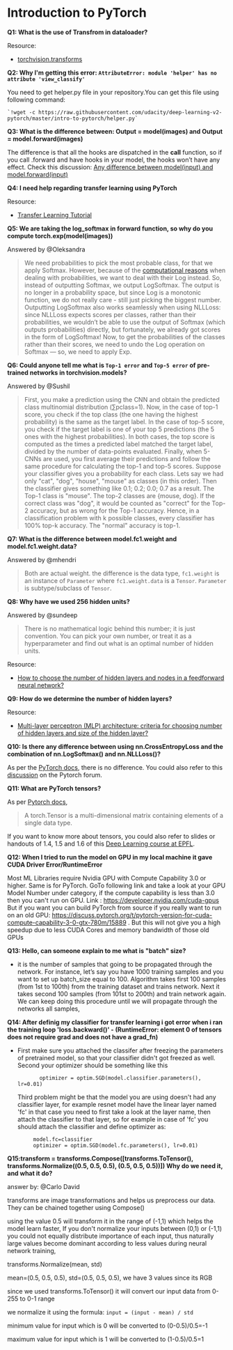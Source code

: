 # Introduction to PyTorch

**Q1: What is the use of Transfrom in dataloader?**

  Resource:
-  [torchvision.transforms](https://pytorch.org/docs/stable/torchvision/transforms.html)

**Q2: Why I'm getting this error: `AttributeError: module 'helper' has no attribute 'view_classify'`**

  You need to get helper.py file in your repository.You can get this file using following command:

    `!wget -c https://raw.githubusercontent.com/udacity/deep-learning-v2-pytorch/master/intro-to-pytorch/helper.py`


**Q3: What is the difference between: Output = model(images) and Output = model.forward(images)**

  The difference is that all the hooks are dispatched in the __call__ function, so if you call .forward and have hooks in your model, the hooks won’t have any effect. Check this discussion: [Any difference between model(input) and model.forward(input)](https://discuss.pytorch.org/t/any-different-between-model-input-and-model-forward-input/3690)

**Q4: I need help regarding transfer learning using PyTorch**

  Resource:
-  [Transfer Learning Tutorial](https://pytorch.org/tutorials/beginner/transfer_learning_tutorial.html)

**Q5: We are taking the log_softmax in forward function, so why do you compute torch.exp(model(images))**

  Answered by @Oleksandra
  > We need probabilities to pick the most probable class, for that we apply Softmax. However, because of the [computational reasons](https://docs.python.org/3/tutorial/floatingpoint.html) when dealing with probabilities, we want to deal with their Log instead. So, instead of outputting Softmax, we output LogSoftmax. The output is no longer in a probability space, but since Log is a monotonic function, we do not really care - still just picking the biggest number. Outputting LogSoftmax also works seamlessly when using NLLLoss: since NLLLoss expects scores per classes, rather than their probabilities, we wouldn’t be able to use the output of Softmax (which outputs probabilities) directly, but fortunately, we already got scores in the form of LogSoftmax! Now, to get the probabilities of the classes rather than their scores, we need to undo the Log operation on Softmax — so, we need to apply Exp.

**Q6: Could anyone tell me what is `Top-1 error` and `Top-5 error` of pre-trained networks in torchvision.models?**

Answered by @Sushil

>First, you make a prediction using the CNN and obtain the predicted class multinomial distribution (∑pclass=1).
Now, in the case of top-1 score, you check if the top class (the one having the highest probability) is the same as the target label.
In the case of top-5 score, you check if the target label is one of your top 5 predictions (the 5 ones with the highest probabilities).
In both cases, the top score is computed as the times a predicted label matched the target label, divided by the number of data-points evaluated.
Finally, when 5-CNNs are used, you first average their predictions and follow the same procedure for calculating the top-1 and top-5 scores.
Suppose your classifier gives you a probability for each class. Lets say we had only "cat", "dog", "house", "mouse" as classes (in this order). Then the classifier gives something like
0.1; 0.2; 0.0; 0.7 as a result. The Top-1 class is "mouse". The top-2 classes are {mouse, dog}. If the correct class was "dog", it would be counted as "correct" for the Top-2 accuracy, but as wrong for the Top-1 accuracy.
Hence, in a classification problem with k possible classes, every classifier has 100% top-k accuracy. The "normal" accuracy is top-1.


**Q7: What is the difference between model.fc1.weight and model.fc1.weight.data?**

Answered by @mhendri

>Both are actual weight. the difference is the data type, `fc1.weight` is an instance of `Parameter` where `fc1.weight.data` is a `Tensor`. `Parameter` is subtype/subclass of `Tensor`.

**Q8: Why have we used 256 hidden units?**

Answered by @sundeep

>There is no mathematical logic behind this number; it is just convention. You can pick your own number, or treat it as a hyperparameter and find out what is an optimal number of hidden units.

Resource:
-  [How to choose the number of hidden layers and nodes in a feedforward neural network?](https://stats.stackexchange.com/questions/181/how-to-choose-the-number-of-hidden-layers-and-nodes-in-a-feedforward-neural-netw)

**Q9: How do we determine the number of hidden layers?**

Resource:
-  [Multi-layer perceptron (MLP) architecture: criteria for choosing number of hidden layers and size of the hidden layer?](https://stackoverflow.com/questions/10565868/multi-layer-perceptron-mlp-architecture-criteria-for-choosing-number-of-hidde)

**Q10: Is there any difference between using nn.CrossEntropyLoss and the combination of nn.LogSoftmax() and nn.NLLLoss()?**

As per the [PyTorch docs](https://pytorch.org/docs/stable/nn.html?highlight=crossentropy#torch.nn.CrossEntropyLoss), there is no difference. You could also refer to this [discussion](https://discuss.pytorch.org/t/what-is-the-difference-between-using-the-cross-entropy-loss-and-using-log-softmax-followed-by-nll-loss/14825) on the Pytorch forum.


**Q11: What are PyTorch tensors?**

As per [Pytorch docs](https://pytorch.org/docs/stable/tensors.html#torch-tensor), 
>A torch.Tensor is a multi-dimensional matrix containing elements of a single data type.

If you want to know more about tensors, you could also refer to slides or handouts of 1.4, 1.5 and 1.6 of this [Deep Learning course at EPFL](https://fleuret.org/ee559/). 

**Q12: When I tried to run the model on GPU in my local machine it gave CUDA Driver Error/RuntimeError**

 Most ML Libraries require Nvidia GPU with Compute Capability 3.0 or higher. Same is for PyTorch. GoTo following link and take a look at your GPU Model Number under category, if the compute capability is less than 3.0 then you can't run on GPU. 
    Link :  https://developer.nvidia.com/cuda-gpus
    But if you want you can build PyTorch from source if you really want to run on an old GPU: https://discuss.pytorch.org/t/pytorch-version-for-cuda-compute-capability-3-0-gtx-780m/15889 . But this will not give you a high speedup due to less CUDA Cores and memory bandwidth of those old GPUs
    
**Q13: Hello, can someone explain to me what is "batch" size?**

- it is the number of samples that going to be propagated through the network. For instance, let’s say you have 1000 training samples and you want to set up batch_size equal to 100. Algorithm takes first 100 samples (from 1st to 100th) from the training dataset and trains network. Next it takes second 100 samples (from 101st to 200th) and train network again. We can keep doing this procedure until we will propagate through the networks all samples,

**Q14: After definig my classifier for transfer learning i got error when i ran the training loop 'loss.backward()' - (RuntimeError: element 0 of tensors does not require grad and does not have a grad_fn)** 

 - First make sure you attached the classifer after freezing the parameters of pretrained model, so that your classifier didn't got freezed as well.
   Second your optimizer should be something like this 
              
              optimizer = optim.SGD(model.classifier.parameters(), lr=0.01)
              
   Third problem might be that the model you are using doesn't had any classifier layer, for example resnet model have the linear layer named 'fc' in that case you need to first take a look at the layer name, then attach the classifier to that layer, so for example in case of 'fc' you should attach the classifier and define optimizer as: 
            
            model.fc=classifier
            optimizer = optim.SGD(model.fc.parameters(), lr=0.01)
 
 **Q15:transform = transforms.Compose([transforms.ToTensor(),
                               transforms.Normalize((0.5, 0.5, 0.5), (0.5, 0.5, 0.5))])
Why do we need it, and what it do?**

answer by: @Carlo David

transforms are image transformations and helps us preprocess our data. They can be chained together using Compose()

using the value 0.5 will transform it in the range of (-1,1) which helps the model learn faster, If you don't normalize your inputs between (0,1) or (-1,1) you could not equally distribute importance of each input,  thus naturally  large values become dominant according to less values during neural network training,

transforms.Normalize(mean, std)

mean=(0.5, 0.5, 0.5), std=(0.5, 0.5, 0.5), we have 3 values since its RGB

since we used transforms.ToTensor() it will convert our input data from 0-255 to 0-1 range

we normalize it using the formula: `input = (input - mean) / std`

minimum value for input which is 0 will be converted to  (0-0.5)/0.5=-1

maximum value for input which is 1 will be converted to (1-0.5)/0.5=1



